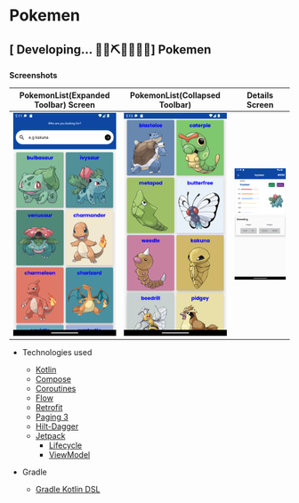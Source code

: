 # Pokemen


## \[  Developing... 👷‍♀️⛏👷🔧️👷🔧] Pokemen

**Screenshots**

PokemonList(Expanded Toolbar) Screen | PokemonList(Collapsed Toolbar)  | Details Screen
--- | --- | --- |
<img src="https://github.com/Carlosokumu/Pokemen/blob/master/shots/Screenshot_20221002_051214.png" width="280"/> | <img src="https://github.com/Carlosokumu/Pokemen/blob/master/shots/Screenshot_20221002_051346.png" width="280"/> | <img src="https://github.com/Carlosokumu/Pokemen/blob/master/shots/Screenshot_20221003_135413.png" width="280"/>

* Technologies used
    * [Kotlin](https://kotlinlang.org/)
    * [Compose](https://developer.android.com/jetpack/compose)
    * [Coroutines](https://kotlinlang.org/docs/reference/coroutines-overview.html)
    * [Flow](https://kotlinlang.org/docs/reference/coroutines/flow.html)
    * [Retrofit](https://square.github.io/retrofit/)
    * [Paging 3](https://developer.android.com/topic/libraries/architecture/paging/v3-overview)
    * [Hilt-Dagger](https://developer.android.com/training/dependency-injection/hilt-android)
    * [Jetpack](https://developer.android.com/jetpack)
        * [Lifecycle](https://developer.android.com/topic/libraries/architecture/lifecycle)
        * [ViewModel](https://developer.android.com/topic/libraries/architecture/viewmodel)

* Gradle
   * [Gradle Kotlin DSL](https://docs.gradle.org/current/userguide/kotlin_dsl.html)

